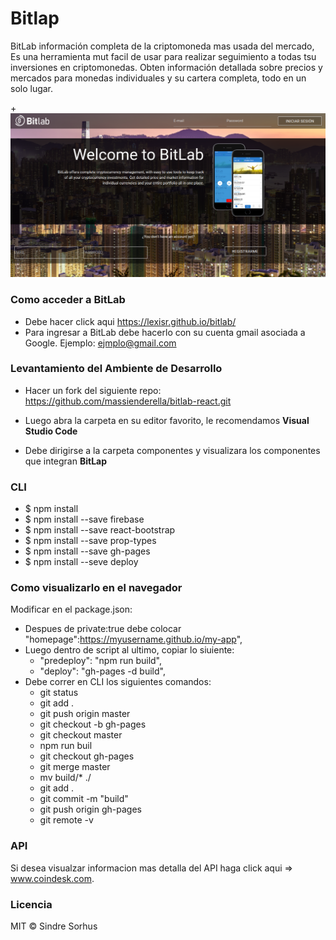 # Bitlap

BitLab  información completa de la criptomoneda mas usada del 
mercado, Es una herramienta mut facil de usar para realizar seguimiento a todas tsu inversiones en criptomonedas. Obten información detallada sobre precios y mercados para monedas individuales y su cartera completa, todo en un solo lugar.

+![bitlab io](https://github.com/LexisR/bitlab/blob/master/assets/img/principal.png?raw=true)

### Como acceder a BitLab

* Debe hacer click aqui https://lexisr.github.io/bitlab/
* Para ingresar a BitLab debe hacerlo con su cuenta  gmail asociada a Google.
 Ejemplo: ejmplo@gmail.com

### Levantamiento del Ambiente de **Desarrollo**

* Hacer un fork del siguiente repo: https://github.com/massienderella/bitlab-react.git 

* Luego abra la carpeta en su editor favorito, le recomendamos **Visual Studio Code**

* Debe dirigirse a la carpeta componentes y visualizara los componentes que integran **BitLap**

### CLI

* $ npm install
* $ npm install --save firebase
* $ npm install --save react-bootstrap
* $ npm install --save prop-types
* $ npm install --save gh-pages
* $ npm install --seve deploy

### Como visualizarlo en el navegador 

Modificar en el  package.json:

* Despues de private:true debe colocar  "homepage":https://myusername.github.io/my-app",
* Luego dentro de script al ultimo, copiar lo siuiente:
  * "predeploy": "npm run build",
  * "deploy": "gh-pages -d build",
* Debe correr en CLI los siguientes comandos:
  * git status
  * git add .
  * git push origin master
  * git checkout -b gh-pages
  * git checkout master
  * npm run buil
  * git checkout gh-pages
  * git merge master
  * mv build/* ./
  * git add .
  * git commit -m "build"
  * git push origin gh-pages
  * git remote -v

### API 

Si desea visualzar informacion mas detalla del API haga click aqui => www.coindesk.com.

### Licencia 

MIT © Sindre Sorhus
